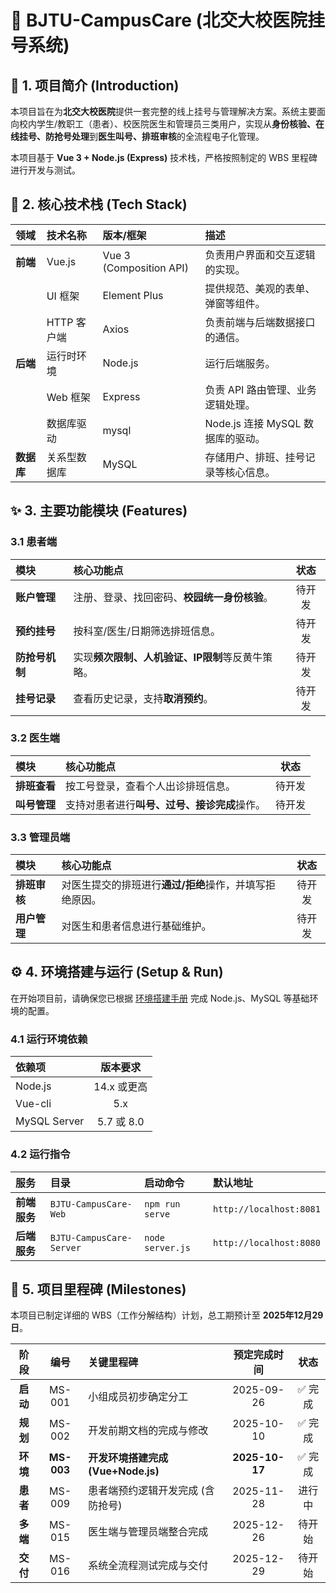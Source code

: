 # 🏥 BJTU-CampusCare (北交大校医院挂号系统)

## 📝 1. 项目简介 (Introduction)

本项目旨在为**北交大校医院**提供一套完整的线上挂号与管理解决方案。系统主要面向校内学生/教职工（患者）、校医院医生和管理员三类用户，实现从**身份核验、在线挂号、防抢号处理**到**医生叫号、排班审核**的全流程电子化管理。

本项目基于 **Vue 3 + Node.js (Express)** 技术栈，严格按照制定的 WBS 里程碑进行开发与测试。

## 🚀 2. 核心技术栈 (Tech Stack)

| 领域 | 技术名称 | 版本/框架 | 描述 |
| :--- | :--- | :--- | :--- |
| **前端** | Vue.js | Vue 3 (Composition API) | 负责用户界面和交互逻辑的实现。 |
| | UI 框架 | Element Plus | 提供规范、美观的表单、弹窗等组件。 |
| | HTTP 客户端 | Axios | 负责前端与后端数据接口的通信。 |
| **后端** | 运行时环境 | Node.js | 运行后端服务。 |
| | Web 框架 | Express | 负责 API 路由管理、业务逻辑处理。 |
| | 数据库驱动 | mysql | Node.js 连接 MySQL 数据库的驱动。 |
| **数据库** | 关系型数据库 | MySQL | 存储用户、排班、挂号记录等核心信息。 |

## ✨ 3. 主要功能模块 (Features)

### 3.1 患者端

| 模块 | 核心功能点 | 状态 |
| :--- | :--- | :---: |
| **账户管理** | 注册、登录、找回密码、**校园统一身份核验**。 | 待开发 |
| **预约挂号** | 按科室/医生/日期筛选排班信息。 | 待开发 |
| **防抢号机制** | 实现**频次限制、人机验证、IP限制**等反黄牛策略。 | 待开发 |
| **挂号记录** | 查看历史记录，支持**取消预约**。 | 待开发 |

### 3.2 医生端

| 模块 | 核心功能点 | 状态 |
| :--- | :--- | :---: |
| **排班查看** | 按工号登录，查看个人出诊排班信息。 | 待开发 |
| **叫号管理** | 支持对患者进行**叫号、过号、接诊完成**操作。 | 待开发 |

### 3.3 管理员端

| 模块 | 核心功能点 | 状态 |
| :--- | :--- | :---: |
| **排班审核** | 对医生提交的排班进行**通过/拒绝**操作，并填写拒绝原因。 | 待开发 |
| **用户管理** | 对医生和患者信息进行基础维护。 | 待开发 |

## ⚙️ 4. 环境搭建与运行 (Setup & Run)

在开始项目前，请确保您已根据 [环境搭建手册](/docs/SETUP.md) 完成 Node.js、MySQL 等基础环境的配置。

### 4.1 运行环境依赖

| 依赖项 | 版本要求 |
| :--- | :---: |
| Node.js | 14.x 或更高 |
| Vue-cli | 5.x |
| MySQL Server | 5.7 或 8.0 |

### 4.2 运行指令

| 服务 | 目录 | 启动命令 | 默认地址 |
| :--- | :--- | :--- | :--- |
| **前端服务** | `BJTU-CampusCare-Web` | `npm run serve` | `http://localhost:8081` |
| **后端服务** | `BJTU-CampusCare-Server` | `node server.js` | `http://localhost:8080` |

## 📅 5. 项目里程碑 (Milestones)

本项目已制定详细的 WBS（工作分解结构）计划，总工期预计至 **2025年12月29日**。

| 阶段 | 编号 | 关键里程碑 | 预定完成时间 | 状态 |
| :---: | :---: | :--- | :---: | :---: |
| **启动** | MS-001 | 小组成员初步确定分工 | 2025-09-26 | ✅ 完成 |
| **规划** | MS-002 | 开发前期文档的完成与修改 | 2025-10-10 | ✅ 完成 |
| **环境** | **MS-003** | **开发环境搭建完成 (Vue+Node.js)** | **2025-10-17** | ✅ 完成 |
| **患者** | MS-009 | 患者端预约逻辑开发完成 (含防抢号) | 2025-11-28 | 进行中 |
| **多端** | MS-015 | 医生端与管理员端整合完成 | 2025-12-26 | 待开始 |
| **交付** | MS-016 | 系统全流程测试完成与交付 | 2025-12-29 | 待开始 |
